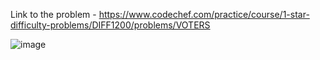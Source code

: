 Link to the problem - https://www.codechef.com/practice/course/1-star-difficulty-problems/DIFF1200/problems/VOTERS


![image](https://github.com/Haleshot/Competitive-Programming/assets/57552973/336b3cba-2f0e-4224-9044-1afe797ada2f)
